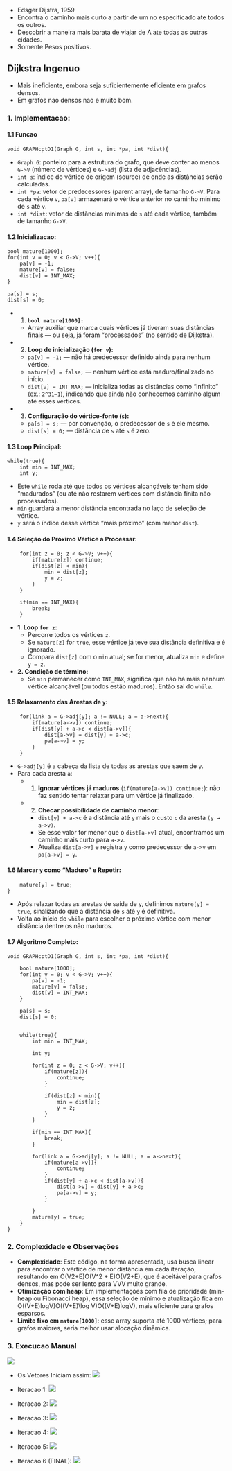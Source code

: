 - Edsger Dijstra, 1959
- Encontra o caminho mais curto a partir de um no especificado ate todos os outros.
- Descobrir a maneira mais barata de viajar de A ate todas as outras cidades.
- Somente Pesos positivos.
## Dijkstra Ingenuo

- Mais ineficiente, embora seja suficientemente eficiente em grafos densos.
- Em grafos nao densos nao e muito bom.
### 1. Implementacao:
#### 1.1 Funcao
```
void GRAPHcptD1(Graph G, int s, int *pa, int *dist){
```
- `Graph G`: ponteiro para a estrutura do grafo, que deve conter ao menos `G->V` (número de vértices) e `G->adj` (lista de adjacências).
- `int s`: índice do vértice de origem (source) de onde as distâncias serão calculadas.
- `int *pa`: vetor de predecessores (parent array), de tamanho `G->V`. Para cada vértice `v`, `pa[v]` armazenará o vértice anterior no caminho mínimo de `s` até `v`.
- `int *dist`: vetor de distâncias mínimas de `s` até cada vértice, também de tamanho `G->V`.

#### 1.2 Inicializacao:
```
bool mature[1000];
for(int v = 0; v < G->V; v++){
    pa[v] = -1;
    mature[v] = false;
    dist[v] = INT_MAX;
}

pa[s] = s;
dist[s] = 0;
```
- 1. **`bool mature[1000]:`**
	- Array auxiliar que marca quais vértices já tiveram suas distâncias finais — ou seja, já foram “processados” (no sentido de Dijkstra).
- 2. **Loop de inicialização (`for v`):**
	- `pa[v] = -1;` — não há predecessor definido ainda para nenhum vértice.
	- `mature[v] = false;` — nenhum vértice está maduro/finalizado no início.
	- `dist[v] = INT_MAX;` — inicializa todas as distâncias como “infinito” (ex.: `2^31–1`), indicando que ainda não conhecemos caminho algum até esses vértices.
- 3. **Configuração do vértice-fonte (`s`):**
	- `pa[s] = s;` — por convenção, o predecessor de `s` é ele mesmo.
	- `dist[s] = 0;` — distância de `s` até `s` é zero.
#### 1.3 Loop Principal:
```
while(true){
    int min = INT_MAX;
    int y;
```
- Este `while` roda até que todos os vértices alcançáveis tenham sido “madurados” (ou até não restarem vértices com distância finita não processados).
- `min` guardará a menor distância encontrada no laço de seleção de vértice.
- `y` será o índice desse vértice “mais próximo” (com menor `dist`).

#### 1.4 Seleção do Próximo Vértice a Processar:
```
    for(int z = 0; z < G->V; v++){
        if(mature[z]) continue;
        if(dist[z] < min){
            min = dist[z];
            y = z;
        }
    }

    if(min == INT_MAX){
        break;
    }

```
- **1. Loop `for z`:**
	- Percorre todos os vértices `z`.
	- Se `mature[z]` for `true`, esse vértice já teve sua distância definitiva e é ignorado.
	- Compara `dist[z]` com o `min` atual; se for menor, atualiza `min` e define `y = z`.
- **2. Condição de término:**
	- Se `min` permanecer como `INT_MAX`, significa que não há mais nenhum vértice alcançável (ou todos estão maduros). Então sai do `while`.

#### 1.5 Relaxamento das Arestas de `y`:
```
    for(link a = G->adj[y]; a != NULL; a = a->next){
        if(mature[a->v]) continue;
        if(dist[y] + a->c < dist[a->v]){
            dist[a->v] = dist[y] + a->c;
            pa[a->v] = y;
        }
    }

```
- `G->adj[y]` é a cabeça da lista de todas as arestas que saem de `y`.
- Para cada aresta `a`:
	- 1. **Ignorar vértices já maduros** (`if(mature[a->v]) continue;`): não faz sentido tentar relaxar para um vértice já finalizado.
	- 2. **Checar possibilidade de caminho menor**:
		- `dist[y] + a->c` é a distância até `y` mais o custo `c` da aresta `(y → a->v)`.
		- Se esse valor for menor que o `dist[a->v]` atual, encontramos um caminho mais curto para `a->v`.
		- Atualiza `dist[a->v]` e registra `y` como predecessor de `a->v` em `pa[a->v] = y`.

#### 1.6 Marcar `y` como “Maduro” e Repetir:
```
    mature[y] = true;
}

```
- Após relaxar todas as arestas de saída de `y`, definimos `mature[y] = true`, sinalizando que a distância de `s` até `y` é definitiva.
- Volta ao início do `while` para escolher o próximo vértice com menor distância dentre os não maduros.
#### 1.7 Algoritmo Completo:

```
void GRAPHcptD1(Graph G, int s, int *pa, int *dist){

	bool mature[1000];
	for(int v = 0; v < G->V; v++){
		pa[v] = -1;
		mature[v] = false;
		dist[v] = INT_MAX;
	}

	pa[s] = s;
	dist[s] = 0;

	
	while(true){
		int min = INT_MAX;
	
		int y;

		for(int z = 0; z < G->V; v++){
			if(mature[z]){
				continue;
			}

			if(dist[z] < min){
				min = dist[z];
				y = z;
			}		
		}

		if(min == INT_MAX){
			break;
		}

		for(link a = G->adj[y]; a != NULL; a = a->next){
			if(mature[a->v]){
				continue;
			}
			if(dist[y] + a->c < dist[a->v]){
				dist[a->v] = dist[y] + a->c;
				pa[a->v] = y;
			}
			
		}
		mature[y] = true;
	}
}
```

### 2. Complexidade e Observações

- **Complexidade**: Este código, na forma apresentada, usa busca linear para encontrar o vértice de menor distância em cada iteração, resultando em O(V2+E)O(V^2 + E)O(V2+E), que é aceitável para grafos densos, mas pode ser lento para VVV muito grande.
- **Otimização com heap**: Em implementações com fila de prioridade (min-heap ou Fibonacci heap), essa seleção de mínimo e atualização fica em O((V+E)log⁡V)O((V+E)\log V)O((V+E)logV), mais eficiente para grafos esparsos.
- **Limite fixo em `mature[1000]`**: esse array suporta até 1000 vértices; para grafos maiores, seria melhor usar alocação dinâmica.

### 3. Execucao Manual
![](../Imagens/D1.png)

- Os Vetores Iniciam assim:
![](../Imagens/D2.png)
- Iteracao 1:
![](../Imagens/D3.png)

- Iteracao 2:
![](../Imagens/D4.png)

- Iteracao 3:
![](../Imagens/D5.png)

- Iteracao 4:
![](../Imagens/D7.png)

- Iteracao 5:
![](../Imagens/D8.png)

- Iteracao 6 (FINAL):
![](../Imagens/D9.png)



